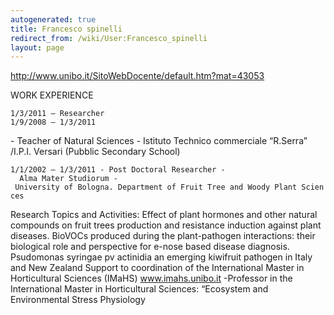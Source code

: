```yaml
---
autogenerated: true
title: Francesco spinelli
redirect_from: /wiki/User:Francesco_spinelli
layout: page
---
```


<http://www.unibo.it/SitoWebDocente/default.htm?mat=43053>

WORK EXPERIENCE

`1/3/2011 – Researcher`  
`1/9/2008 – 1/3/2011`

\- Teacher of Natural Sciences - Istituto Technico commerciale “R.Serra”
/I.P.I. Versari (Pubblic Secondary School)

`1/1/2002 – 1/3/2011 - Post Doctoral Researcher -  Alma Mater Studiorum - University of Bologna. Department of Fruit Tree and Woody Plant Sciences`

Research Topics and Activities: Effect of plant hormones and other
natural compounds on fruit trees production and resistance induction
against plant diseases. BioVOCs produced during the plant-pathogen
interactions: their biological role and perspective for e-nose based
disease diagnosis. Psudomonas syringae pv actinidia an emerging
kiwifruit pathogen in Italy and New Zealand Support to coordination of
the International Master in Horticultural Sciences (IMaHS)
www.imahs.unibo.it -Professor in the International Master in
Horticultural Sciences: “Ecosystem and Environmental Stress Physiology
